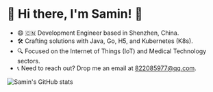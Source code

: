 # 👋 Hi there, I'm Samin! 🚀

- 😄 🇨🇳 Development Engineer based in Shenzhen, China.
- 🛠️ Crafting solutions with Java, Go, H5, and Kubernetes (K8s).
- 🔍 Focused on the Internet of Things (IoT) and Medical Technology sectors.
- 📞 Need to reach out? Drop me an email at 822085977@qq.com.

![Samin's GitHub stats](https://github-readme-stats.vercel.app/api?username=SaminZou&show_icons=true&theme=vue)
